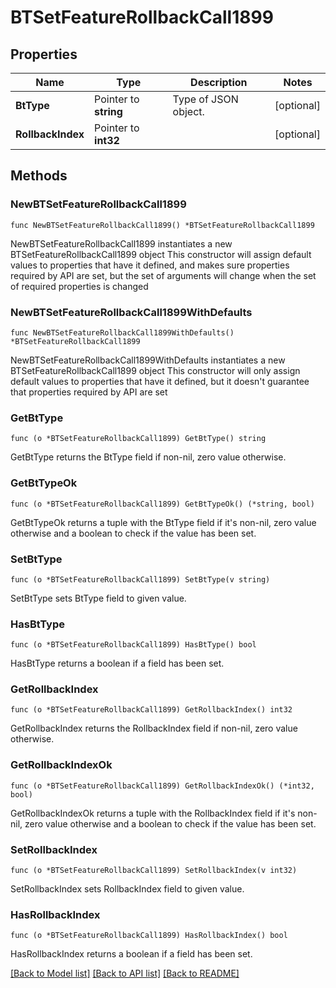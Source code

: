 # BTSetFeatureRollbackCall1899

## Properties

Name | Type | Description | Notes
------------ | ------------- | ------------- | -------------
**BtType** | Pointer to **string** | Type of JSON object. | [optional] 
**RollbackIndex** | Pointer to **int32** |  | [optional] 

## Methods

### NewBTSetFeatureRollbackCall1899

`func NewBTSetFeatureRollbackCall1899() *BTSetFeatureRollbackCall1899`

NewBTSetFeatureRollbackCall1899 instantiates a new BTSetFeatureRollbackCall1899 object
This constructor will assign default values to properties that have it defined,
and makes sure properties required by API are set, but the set of arguments
will change when the set of required properties is changed

### NewBTSetFeatureRollbackCall1899WithDefaults

`func NewBTSetFeatureRollbackCall1899WithDefaults() *BTSetFeatureRollbackCall1899`

NewBTSetFeatureRollbackCall1899WithDefaults instantiates a new BTSetFeatureRollbackCall1899 object
This constructor will only assign default values to properties that have it defined,
but it doesn't guarantee that properties required by API are set

### GetBtType

`func (o *BTSetFeatureRollbackCall1899) GetBtType() string`

GetBtType returns the BtType field if non-nil, zero value otherwise.

### GetBtTypeOk

`func (o *BTSetFeatureRollbackCall1899) GetBtTypeOk() (*string, bool)`

GetBtTypeOk returns a tuple with the BtType field if it's non-nil, zero value otherwise
and a boolean to check if the value has been set.

### SetBtType

`func (o *BTSetFeatureRollbackCall1899) SetBtType(v string)`

SetBtType sets BtType field to given value.

### HasBtType

`func (o *BTSetFeatureRollbackCall1899) HasBtType() bool`

HasBtType returns a boolean if a field has been set.

### GetRollbackIndex

`func (o *BTSetFeatureRollbackCall1899) GetRollbackIndex() int32`

GetRollbackIndex returns the RollbackIndex field if non-nil, zero value otherwise.

### GetRollbackIndexOk

`func (o *BTSetFeatureRollbackCall1899) GetRollbackIndexOk() (*int32, bool)`

GetRollbackIndexOk returns a tuple with the RollbackIndex field if it's non-nil, zero value otherwise
and a boolean to check if the value has been set.

### SetRollbackIndex

`func (o *BTSetFeatureRollbackCall1899) SetRollbackIndex(v int32)`

SetRollbackIndex sets RollbackIndex field to given value.

### HasRollbackIndex

`func (o *BTSetFeatureRollbackCall1899) HasRollbackIndex() bool`

HasRollbackIndex returns a boolean if a field has been set.


[[Back to Model list]](../README.md#documentation-for-models) [[Back to API list]](../README.md#documentation-for-api-endpoints) [[Back to README]](../README.md)



